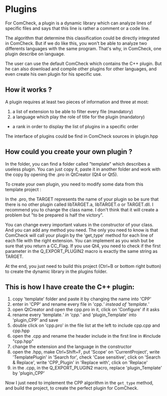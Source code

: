 # Plugins

For ComCheck, a plugin is a dynamic library which can analyze lines of specific files and says that this line is rather a comment or a code line.

The algorithm that determine this classification could be directly integrated in ComCheck. But if we do like this, you won't be able to analyze two differents languages with the same program. That's why, in ComCheck, one plugin describe on language.

The user can use the default ComCheck which contains the C++ plugin. But he can also download and compile other plugins for other languages, and even create his own plugin for his specific use.

## How it works ?

A plugin requires at least two pieces of information and three at most:

1. a list of extension to be able to filter every file (mandatory)
2. a language which play the role of title for the plugin (mandatory)

* a rank in order to display the list of plugins in a specific order

The interface of plugins could be find in ComCheck sources in iplugin.hpp

## How could you create your own plugin ?

In the folder, you can find a folder called "template" which describes a useless plugin. You can just copy it, paste it in another folder and work with the copy by opening the .pro in QtCreator (Qt4 or Qt5).

To create your own plugin, you need to modify some data from this template project :

In the .pro, the TARGET represents the name of your plugin so be sure that there is no other plugin called libTARGET.a, libTARGET.o or TARGET.dll. I recommend you to change the class name. I don't think that it will create a problem but "to be prepared is half the victory".

You can change every important values in the constructor of your class. And you can add any method you need. The only you need to know is that ComCheck will call your plugin by the 'get_type' method for each line of each file with the right extension. You can implement as you wish but be sure that you return a CC_Flag. If you use Qt4, you need to check if the first parameter in the Q_EXPORT_PLUGIN2 macro is exactly the same string as TARGET.

At the end, you just need to build this project (Ctrl+B or bottom right button) to create the dynamic library in the plugins folder.

## This is how I have create the C++ plugin:

1. copy 'template' folder and paste it by changing the name into 'CPP'
2. enter in 'CPP' and rename every file in 'cpp.*' instead of 'template.*'
3. open QtCreator and open the cpp.pro in it, click on 'Configure' if it asks
4. rename every 'template.*' in 'cpp.*' and 'plugin_Template' into 'plugin_CPP' and save
5. double click on 'cpp.pro' in the file list at the left to include cpp.cpp and cpp.hpp
6. open the .cpp and rename the header include in the first line in #include "cpp.hpp"
7. change the extension and the language in the constructor
8. open the .hpp, make Ctrl+Shift+F, put 'Scope' on 'CurrentProject', write 'TemplatePlugin' in 'Search for', check 'Case sensitive', click on 'Search & Replace', write 'CPP_Plugin' in 'Replace with', click on 'Replace'
9. in the .cpp, in the Q_EXPORT_PLUGIN2 macro, replace 'plugin_Template' by 'plugin_CPP'

Now I just need to implement the CPP algorithm in the `get_type` method, and build the project, to create the perfect plugin for ComCheck.

